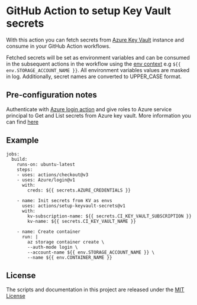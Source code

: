 # GitHub Action to setup Key Vault secrets

With this action you can fetch secrets from [Azure Key Vault](https://docs.microsoft.com/en-us/rest/api/keyvault/about-keys--secrets-and-certificates) instance and consume in your GitHub Action workflows.

Fetched secrets will be set as environment variables and can be consumed in the subsequent actions in the workflow using the [env context](https://docs.github.com/en/actions/learn-github-actions/variables#using-the-env-context-to-access-environment-variable-values) e.g `${{ env.STORAGE_ACCOUNT_NAME }}`. All environment variables values are masked in log. Additionally, secret names are converted to UPPER_CASE format.

## Pre-configuration notes

Authenticate with [Azure login action](<https://github.com/Azure/login#github-action-for-azure-login>) and give roles to Azure service principal to Get and List secrets from Azure key vault. More information you can find [here](https://learn.microsoft.com/en-us/azure/key-vault/general/rbac-guide?tabs=azure-cli)

## Example

```on: [push]
jobs:
  build:
    runs-on: ubuntu-latest
    steps:
    - uses: actions/checkout@v3
    - uses: Azure/login@v1
      with:
        creds: ${{ secrets.AZURE_CREDENTIALS }}

    - name: Init secrets from KV as envs
      uses: actions/setup-keyvault-secrets@v1
      with:
        kv-subscription-name: ${{ secrets.CI_KEY_VAULT_SUBSCRIPTION }}
        kv-name: ${{ secrets.CI_KEY_VAULT_NAME }}

    - name: Create container
      run: |
        az storage container create \
        --auth-mode login \
        --account-name ${{ env.STORAGE_ACCOUNT_NAME }} \
        --name ${{ env.CONTAINER_NAME }}
```

## License

The scripts and documentation in this project are released under the [MIT License](LICENSE)
